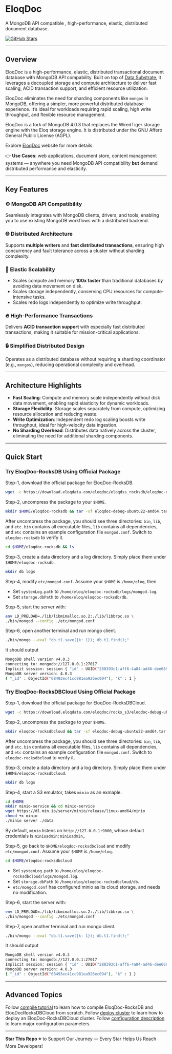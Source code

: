 # EloqDoc

A MongoDB API compatible , high-performance, elastic, distributed document database.

[![GitHub Stars](https://img.shields.io/github/stars/eloqdata/eloqdoc?style=social)](https://github.com/eloqdata/eloqdoc/stargazers)

---

## Overview

EloqDoc is a high-performance, elastic, distributed transactional document database with MongoDB API compability. Built on top of [Data Substrate](https://www.eloqdata.com/blog/2024/08/11/data-substrate), it leverages a decoupled storage and compute architecture to deliver fast scaling, ACID transaction support, and efficient resource utilization.

EloqDoc eliminates the need for sharding components like `mongos` in MongoDB, offering a simpler, more powerful distributed database experience. It’s ideal for workloads requiring rapid scaling, high write throughput, and flexible resource management.

EloqDoc is a fork of MongoDB 4.0.3 that replaces the WiredTiger storage engine with the Eloq storage engine. It is distributed under the GNU Affero General Public License (AGPL).

Explore [EloqDoc](https://www.eloqdata.com/product/eloqdoc) website for more details.

👉 **Use Cases**: web applications, ducument store, content management systems — anywhere you need MongoDB API compatibility **but** demand distributed performance and elasticity.

---

## Key Features

### ⚙️ MongoDB API Compatibility

Seamlessly integrates with MongoDB clients, drivers, and tools, enabling you to use existing MongoDB workflows with a distributed backend.

### 🌐 Distributed Architecture

Supports **multiple writers** and **fast distributed transactions**, ensuring high concurrency and fault tolerance across a cluster without sharding complexity.

### 🔄 Elastic Scalability

- Scales compute and memory **100x faster** than traditional databases by avoiding data movement on disk.
- Scales storage independently, conserving CPU resources for compute-intensive tasks.
- Scales redo logs independently to optimize write throughput.

### 🔥 High-Performance Transactions

Delivers **ACID transaction support** with especially fast distributed transactions, making it suitable for mission-critical applications.

### 🔒 Simplified Distributed Design

Operates as a distributed database without requiring a sharding coordinator (e.g., `mongos`), reducing operational complexity and overhead.

---

## Architecture Highlights

- **Fast Scaling**: Compute and memory scale independently without disk data movement, enabling rapid elasticity for dynamic workloads.
- **Storage Flexibility**: Storage scales separately from compute, optimizing resource allocation and reducing waste.
- **Write Optimization**: Independent redo log scaling boosts write throughput, ideal for high-velocity data ingestion.
- **No Sharding Overhead**: Distributes data natively across the cluster, eliminating the need for additional sharding components.

---

## Quick Start

### Try EloqDoc-RocksDB Using Official Package

Step-1, download the official package for EloqDoc-RocksDB.

```bash
wget -c https://download.eloqdata.com/eloqdoc/eloqdss_rocksdb/eloqdoc-debug-ubuntu22-amd64.tar.gz
```

Step-2, uncompress the package to your `$HOME`.

```bash
mkdir $HOME/eloqdoc-rocksdb && tar -xf eloqdoc-debug-ubuntu22-amd64.tar.gz -C $HOME/eloqdoc-rocksdb
```

After uncompress the package, you should see three directories: `bin`, `lib`, and `etc`.
`bin` contains all executable files, `lib` contains all dependencies, and `etc` contains an example configuration file `mongod.conf`. Switch to `eloqdoc-rocksdb` to verify it.

```bash
cd $HOME/eloqdoc-rocksdb && ls
```

Step-3, create a data directory and a log directory. Simply place them under `$HOME/eloqdoc-rocksdb`.

```bash
mkdir db logs
```

Step-4, modify  `etc/mongod.conf`. Assume your `$HOME` is `/home/eloq`, then

* Set `systemLog.path` to `/home/eloq/eloqdoc-rocksdb/logs/mongod.log`.
* Set `storage.dbPath` to `/home/eloq/eloqdoc-rocksdb/db`.

Step-5, start the server with:

```bash
env LD_PRELOAD=./lib/libmimalloc.so.2:./lib/libbrpc.so \
./bin/mongod --config ./etc/mongod.conf
```

Step-6, open another terminal and run mongo client.

```bash
./bin/mongo --eval "db.t1.save({k: 1}); db.t1.find();"
```

It should output

```bash
MongoDB shell version v4.0.3
connecting to: mongodb://127.0.0.1:27017
Implicit session: session { "id" : UUID("288393c1-aff6-4a84-ad46-dee6691b361d") }
MongoDB server version: 4.0.3
{ "_id" : ObjectId("68493ec41cc981ea926ec094"), "k" : 1 }
```

### Try EloqDoc-RocksDBCloud Using Official Package

Step-1, download the official package for EloqDoc-RocksDBCloud.

```bash
wget -c https://download.eloqdata.com/eloqdoc/rocks_s3/eloqdoc-debug-ubuntu22-amd64.tar.gz
```

Step-2, uncompress the package to your `$HOME`.

```bash
mkdir eloqdoc-rocksdbcloud && tar -xf eloqdoc-debug-ubuntu22-amd64.tar.gz -C eloqdoc-rocksdbcloud
```

After uncompress the package, you should see three directories: `bin`, `lib`, and `etc`.
`bin` contains all executable files, `lib` contains all dependencies, and `etc` contains an example configuration file `mongod.conf`. Switch to `eloqdoc-rocksdbcloud` to verify it.

Step-3, create a data directory and a log directory. Simply place them under `$HOME/eloqdoc-rocksdbcloud`.

```bash
mkdir db logs
```

Step-4, start a S3 emulator, takes `minio` as an exmaple.

```bash
cd $HOME
mkdir minio-service && cd minio-service
wget https://dl.min.io/server/minio/release/linux-amd64/minio
chmod +x minio
./minio server ./data
```

By default, `minio` listens on `http://127.0.0.1:9000`, whose default credentials is `minioadmin:minioadmin`,.

Step-5, go back to `$HOME/eloqdoc-rocksdbcloud` and modify `etc/mongod.conf`. Assume your `$HOME` is `/home/eloq`.

```bash
cd $HOME/eloqdoc-rocksdbcloud
```

* Set `systemLog.path` to `/home/eloq/eloqdoc-rocksdbcloud/logs/mongod.log`.
* Set `storage.dbPath` to `/home/eloq/eloqdoc-rocksdbcloud/db`.
* `etc/mongod.conf` has configured minio as its cloud storage, and needs no modification.

Step-6, start the server with:

```bash
env LD_PRELOAD=./lib/libmimalloc.so.2:./lib/libbrpc.so \
./bin/mongod --config ./etc/mongod.conf
```

Step-7, open another terminal and run mongo client.

```bash
./bin/mongo --eval "db.t1.save({k: 1}); db.t1.find();"
```

It should output

```bash
MongoDB shell version v4.0.3
connecting to: mongodb://127.0.0.1:27017
Implicit session: session { "id" : UUID("288393c1-aff6-4a84-ad46-dee6691b361d") }
MongoDB server version: 4.0.3
{ "_id" : ObjectId("68493ec41cc981ea926ec094"), "k" : 1 }
```

---

## Advanced Topics

Follow [compile tutorial](docs/how-to-compile.md) to learn how to compile EloqDoc-RocksDB and EloqDocRocksDBCloud from scratch.
Follow [deploy cluster](docs/how-to-deploy-cluster.md) to learn how to deploy an EloqDoc-RocksDBCloud cluster.
Follow [configuration description](docs/configuration-description.md) to learn major configuration parameters.

---

**Star This Repo ⭐** to Support Our Journey — Every Star Helps Us Reach More Developers!
